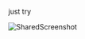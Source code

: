 just try

![SharedScreenshot](F:\CSLearning\Markdown-Transformer-and-Uploader\Notes\try\SharedScreenshot.jpg)

